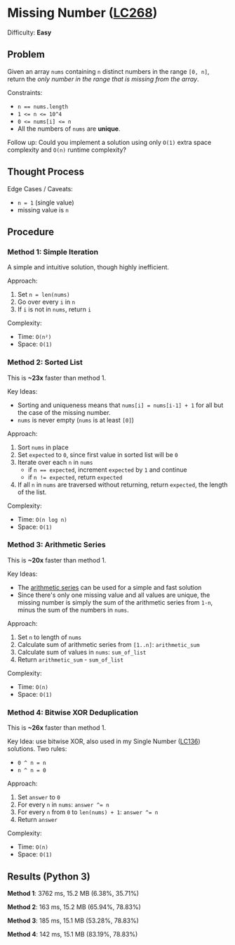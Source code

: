 # Missing Number ([LC268](https://leetcode.com/problems/missing-number/))
Difficulty: **Easy**

## Problem

Given an array `nums` containing `n` distinct numbers in the range `[0, n]`, return the *only number in the range that is missing from the array*.

Constraints:
- `n == nums.length`
- `1 <= n <= 10^4`
- `0 <= nums[i] <= n`
- All the numbers of `nums` are **unique**.

Follow up: Could you implement a solution using only `O(1)` extra space complexity and `O(n)` runtime complexity?

## Thought Process

Edge Cases / Caveats:
- `n = 1` (single value)
- missing value is `n`

## Procedure

### Method 1: Simple Iteration

A simple and intuitive solution, though highly inefficient.

Approach:
1. Set `n = len(nums)`
2. Go over every `i` in `n`
3. If `i` is not in `nums`, return `i`

Complexity:
- Time: `O(n²)`
- Space: `O(1)`

### Method 2: Sorted List

This is **~23x** faster than method 1.

Key Ideas:
- Sorting and uniqueness means that `nums[i] = nums[i-1] + 1` for all but the case of the missing number.
- `nums` is never empty (`nums` is at least `[0]`)

Approach:
1. Sort `nums` in place
2. Set `expected` to `0`, since first value in sorted list will be `0`
3. Iterate over each `n` in `nums`
    - if `n == expected`, increment `expected` by `1` and continue
    - if `n != expected`, return `expected`
4. If all `n` in `nums` are traversed without returning, return `expected`, the length of the list.

Complexity:
- Time: `O(n log n)`
- Space: `O(1)`

### Method 3: Arithmetic Series

This is **~20x** faster than method 1.

Key Ideas:
- The [arithmetic series](https://en.wikipedia.org/wiki/Arithmetic_progression) can be used for a simple and fast solution
- Since there's only one missing value and all values are unique, the missing number is simply the sum of the arithmetic series from `1-n`, minus the sum of the numbers in `nums`.

Approach:
1. Set `n` to length of `nums`
2. Calculate sum of arithmetic series from `[1..n]`: `arithmetic_sum`
3. Calculate sum of values in `nums`: `sum_of_list`
4. Return `arithmetic_sum` - `sum_of_list`

Complexity:
- Time: `O(n)`
- Space: `O(1)`

### Method 4: Bitwise XOR Deduplication

This is **~26x** faster than method 1.

Key Idea: use bitwise XOR, also used in my Single Number ([LC136](https://github.com/ArchTangent-study/leetcode/tree/main/bit_manipulation/single_number)) solutions. Two rules:
- `0 ^ n = n`
- `n ^ n = 0`

Approach:
1. Set `answer` to `0`
2. For every `n` in `nums`: `answer ^= n`
3. For every `n` from `0` to `len(nums) + 1`: `answer ^= n`
4. Return `answer`

Complexity:
- Time: `O(n)`
- Space: `O(1)`

## Results (Python 3)

**Method 1**:  3762 ms, 15.2 MB (6.38%, 35.71%)

**Method 2**:  163 ms, 15.2 MB (65.94%, 78.83%)

**Method 3**:  185 ms, 15.1 MB (53.28%, 78.83%)

**Method 4**:  142 ms, 15.1 MB (83.19%, 78.83%)
